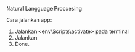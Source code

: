 Natural Langguage Proccesing

Cara jalankan app:
1. Jalankan <env\Scripts\activate> pada terminal
2. Jalankan <flask run>
3. Done.
